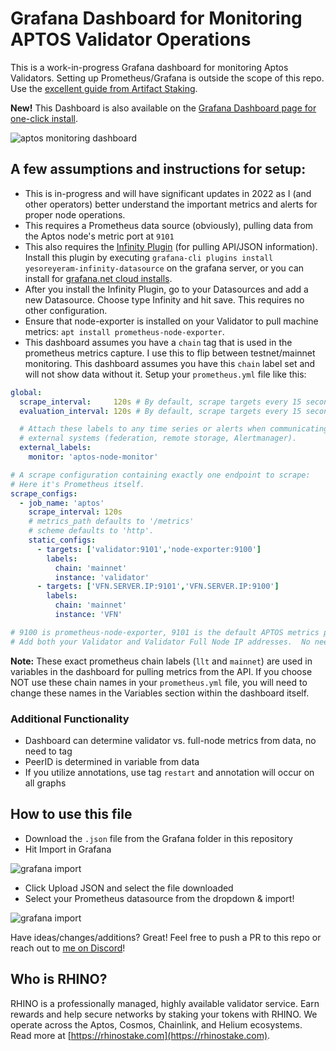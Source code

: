 # Grafana Dashboard for Monitoring APTOS Validator Operations

This is a work-in-progress Grafana dashboard for monitoring Aptos Validators. Setting up Prometheus/Grafana is outside the scope of this repo. Use the [excellent guide from Artifact Staking](https://artifact-staking.medium.com/setting-up-validator-monitoring-for-aptos-testnet-2-85d5c4e94c80).

**New!** This Dashboard is also available on the [Grafana Dashboard page for one-click install](https://grafana.com/grafana/dashboards/16846-aptos-validator-monitoring/).

![aptos monitoring dashboard](https://grabup.teamhim.com/palaeogaea-calycozoic-liquidatorship-crosshatcher.png?raw=true)

## A few assumptions and instructions for setup:

- This is in-progress and will have significant updates in 2022 as I (and other operators) better understand the important metrics and alerts for proper node operations.
- This requires a Prometheus data source (obviously), pulling data from the Aptos node's metric port at `9101`
- This also requires the [Infinity Plugin](https://grafana.com/grafana/plugins/yesoreyeram-infinity-datasource/) (for pulling API/JSON information). Install this plugin by executing `grafana-cli plugins install yesoreyeram-infinity-datasource` on the grafana server, or you can install for [grafana.net cloud installs](https://grafana.com/grafana/plugins/yesoreyeram-infinity-datasource/?tab=installation).
- After you install the Infinity Plugin, go to your Datasources and add a new Datasource. Choose type Infinity and hit save. This requires no other configuration.
- Ensure that node-exporter is installed on your Validator to pull machine metrics: `apt install prometheus-node-exporter`.
- This dashboard assumes you have a `chain` tag that is used in the prometheus metrics capture. I use this to flip between testnet/mainnet monitoring. This dashboard assumes you have this `chain` label set and will not show data without it. Setup your `prometheus.yml` file like this:

```yaml
global:
  scrape_interval:     120s # By default, scrape targets every 15 seconds.
  evaluation_interval: 120s # By default, scrape targets every 15 seconds.

  # Attach these labels to any time series or alerts when communicating with
  # external systems (federation, remote storage, Alertmanager).
  external_labels:
    monitor: 'aptos-node-monitor'

# A scrape configuration containing exactly one endpoint to scrape:
# Here it's Prometheus itself.
scrape_configs:
  - job_name: 'aptos'
    scrape_interval: 120s
    # metrics_path defaults to '/metrics'
    # scheme defaults to 'http'.
    static_configs:
      - targets: ['validator:9101','node-exporter:9100']
        labels:
          chain: 'mainnet'
          instance: 'validator'
      - targets: ['VFN.SERVER.IP:9101','VFN.SERVER.IP:9100']
        labels:
          chain: 'mainnet'
          instance: 'VFN'    

# 9100 is prometheus-node-exporter, 9101 is the default APTOS metrics port.  Ensure these are available from the prometheus server
# Add both your Validator and Validator Full Node IP addresses.  No need for additional tags.
```

**Note:** These exact prometheus chain labels (`llt` and `mainnet`) are used in variables in the dashboard for pulling metrics from the API. If you choose NOT use these chain names in your `prometheus.yml` file, you will need to change these names in the Variables section within the dashboard itself.

### Additional Functionality

- Dashboard can determine validator vs. full-node metrics from data, no need to tag
- PeerID is determined in variable from data
- If you utilize annotations, use tag `restart` and annotation will occur on all graphs

## How to use this file

- Download the `.json` file from the Grafana folder in this repository
- Hit Import in Grafana

![grafana import](https://grabup.teamhim.com/unalimentative-winterage-lucently-pharyngotonsillitis.png?raw=true)

- Click Upload JSON and select the file downloaded
- Select your Prometheus datasource from the dropdown & import!

![grafana import](https://grabup.teamhim.com/tabescence-jamshid-tiou-stinkier.png?raw-true)

Have ideas/changes/additions? Great! Feel free to push a PR to this repo or reach out to [me on Discord](https://discord.gg/SGhQzj5tyz)!

## Who is RHINO?

RHINO is a professionally managed, highly available validator service. Earn rewards and help secure networks by staking your tokens with RHINO. We operate across the Aptos, Cosmos, Chainlink, and Helium ecosystems. Read more at [https://rhinostake.com](https://rhinostake.com).
